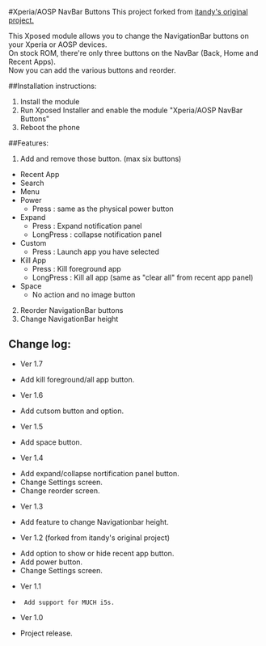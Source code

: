 #Xperia/AOSP NavBar Buttons
This project forked from [itandy's original project.](https://github.com/itandy/XperiaAOSPNavBarButtons "itandy/XperiaAOSPNavBarButtons")

This Xposed module allows you to change the NavigationBar buttons on your Xperia or AOSP devices.  
On stock ROM, there're only three buttons on the NavBar (Back, Home and Recent Apps).  
Now you can add the various buttons and reorder.

##Installation instructions:
1. Install the module
2. Run Xposed Installer and enable the module "Xperia/AOSP NavBar Buttons"
3. Reboot the phone

##Features:
1. Add and remove those button. (max six buttons)  
 - Recent App
 - Search
 - Menu
 - Power
     * Press : same as the physical power button
 - Expand
     * Press : Expand notification panel
     * LongPress : collapse notification panel
 - Custom
     * Press : Launch app you have selected
 - Kill App
     * Press : Kill foreground app  
     * LongPress : Kill all app (same as "clear all" from recent app panel)  
 - Space
     * No action and no image button
2. Reorder NavigationBar buttons
3. Change NavigationBar height

## Change log:
* Ver 1.7
 - Add kill foreground/all app button.
* Ver 1.6
 - Add cutsom button and option.
* Ver 1.5
 - Add space button.
* Ver 1.4
 - Add expand/collapse nortification panel button.
 - Change Settings screen.
 - Change reorder screen.
* Ver 1.3
 - Add feature to change Navigationbar height.
* Ver 1.2 (forked from itandy's original project)
 - Add option to show or hide recent app button.
 - Add power button.
 - Change Settings screen.
* Ver 1.1
 -  	Add support for MUCH i5s.
* Ver 1.0
 - Project release.
